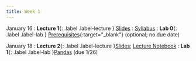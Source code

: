 ```yaml
---
title: Week 1
---
```


January 16
: **Lecture 1**{: .label .label-lecture } [Slides](https://docs.google.com/presentation/d/1tPUSs2dmm3CKogMHYibLIN3PBrxjT7j11DEF4UdWVGg/edit?usp=sharing)
    : [Syllabus](https://www.econ148.org/sp24/syllabus/)
: **Lab 0**{: .label .label-lab } [Prerequisites](https://data100.datahub.berkeley.edu/hub/user-redirect/git-pull?repo=https%3A%2F%2Fgithub.com%2FUCB-Econ-148%2Fsp24-student&branch=main&urlpath=lab%2Ftree%2Fsp24-student%2Flab%2Flab00%2Flab00.ipynb){:target="_blank"} (optional; no due date)


January 18
: **Lecture 2**{: .label .label-lecture }[Slides](https://docs.google.com/presentation/d/1zYv6uNkgokxrScGRVbvXZk0fN_2NFWP8EmSYASQ-tfs/edit#slide=id.g1d48db45a1a_0_15); [Lecture Notebook](https://data100.datahub.berkeley.edu/hub/user-redirect/git-pull?repo=https%3A%2F%2Fgithub.com%2FUCB-Econ-148%2Fecon148-sp24&branch=main&urlpath=lab%2Ftree%2Fecon148-sp24%2Flec%2FLec1-2-spotify.ipynb)
: **Lab 1**{: .label .label-lab }[Pandas](https://data100.datahub.berkeley.edu/hub/user-redirect/git-pull?repo=https%3A%2F%2Fgithub.com%2FUCB-Econ-148%2Fecon148-sp24&branch=main&urlpath=lab%2Ftree%2Fecon148-sp24%2Flab%2Flab01%2Flab01.ipynb) (due 1/26)